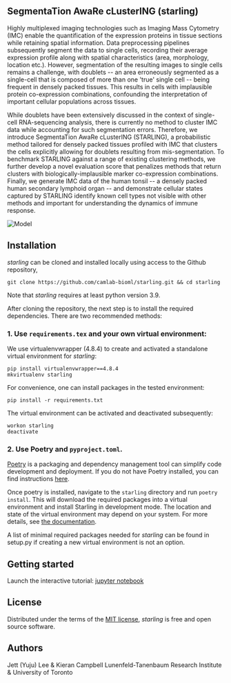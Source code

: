 ## SegmentaTion AwaRe cLusterING (starling)

Highly multiplexed imaging technologies such as Imaging Mass Cytometry (IMC) enable the quantification of the expression proteins in tissue sections while retaining spatial information. Data preprocessing pipelines subsequently segment the data to single cells, recording their average expression profile along with spatial characteristics (area, morphology, location etc.). However, segmentation of the resulting images to single cells remains a challenge, with doublets -- an area erroneously segmented as a single-cell that is composed of more than one 'true' single cell -- being frequent in densely packed tissues. This results in cells with implausible protein co-expression combinations, confounding the interpretation of important cellular populations across tissues.

While doublets have been extensively discussed in the context of single-cell RNA-sequencing analysis, there is currently no method to cluster IMC data while accounting for such segmentation errors. Therefore, we introduce SegmentaTion AwaRe cLusterING (STARLING), a probabilistic method tailored for densely packed tissues profiled with IMC that clusters the cells explicitly allowing for doublets resulting from mis-segmentation. To benchmark STARLING against a range of existing clustering methods, we further develop a novel evaluation score that penalizes methods that return clusters with biologically-implausible marker co-expression combinations. Finally, we generate IMC data of the human tonsil -- a densely packed human secondary lymphoid organ -- and demonstrate cellular states captured by STARLING identify known cell types not visible with other methods and important for understanding the dynamics of immune response.

![Model](https://github.com/camlab-bioml/starling/blob/main/starling.png)

## Installation

_starling_ can be cloned and installed locally using access to the Github repository,

```
git clone https://github.com/camlab-bioml/starling.git && cd starling
```

Note that _starling_ requires at least python version 3.9.

After cloning the repository, the next step is to install the required dependencies. There are two recommended methods:

### 1. Use `requirements.tex` and your own virtual environment:

We use virtualenvwrapper (4.8.4) to create and activated a standalone virtual environment for _starling_:

```
pip install virtualenvwrapper==4.8.4
mkvirtualenv starling
```

For convenience, one can install packages in the tested environment:

```
pip install -r requirements.txt
```

The virtual environment can be activated and deactivated subsequently:

```
workon starling
deactivate
```

### 2. Use Poetry and `pyproject.toml`.

[Poetry](https://python-poetry.org/) is a packaging and dependency management tool can simplify code development and deployment. If you do not have Poetry installed, you can find instructions [here](https://python-poetry.org/docs/).

Once poetry is installed, navigate to the `starling` directory and run `poetry install`. This will download the required packages into a virtual environment and install Starling in development mode. The location and state of the virtual environment may depend on your system. For more details, see [the documentation](https://python-poetry.org/docs/managing-environments/).


A list of minimal required packages needed for _starling_ can be found in setup.py if creating a new virtual environment is not an option.

## Getting started

Launch the interactive tutorial: [jupyter notebook][tutorial]

## License

Distributed under the terms of the [MIT license][license],
_starling_ is free and open source software.

## Authors

Jett (Yuju) Lee & Kieran Campbell
Lunenfeld-Tanenbaum Research Institute & University of Toronto

<!-- github-only -->

[tutorial]: https://github.com/camlab-bioml/starling/blob/main/docs/tutorial/getting-started.ipynb
[license]: https://github.com/camlab-bioml/starling/blob/main/LICENSE
